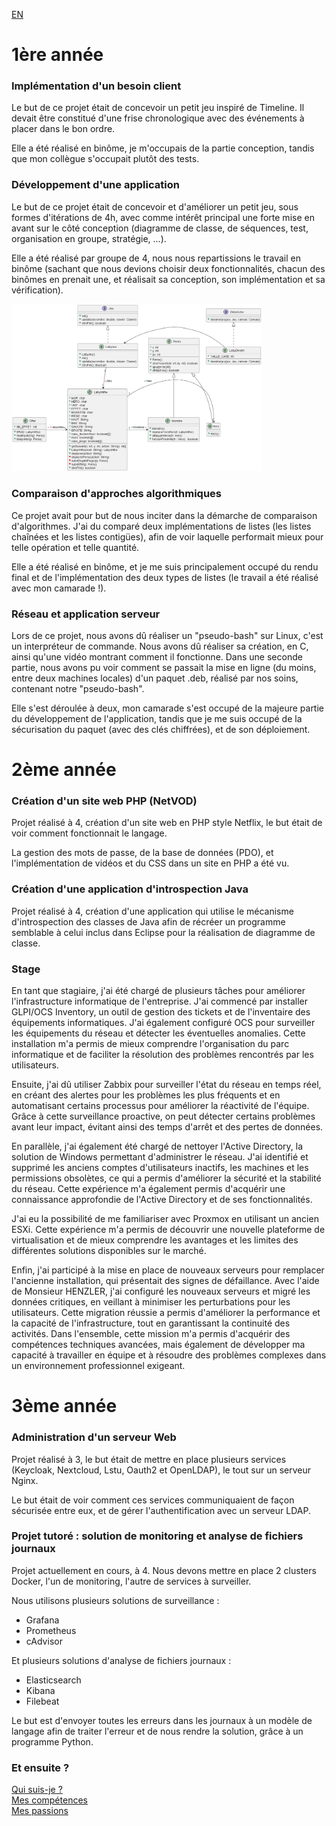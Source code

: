 [EN](PROJECTS.md)
# 1ère année
### Implémentation d'un besoin client
Le but de ce projet était de concevoir un petit jeu inspiré de Timeline. Il devait être constitué d'une frise chronologique avec des événements à placer dans le bon ordre.

Elle a été réalisé en binôme, je m'occupais de la partie conception, tandis que mon collègue s'occupait plutôt des tests.

### Développement d'une application
Le but de ce projet était de concevoir et d'améliorer un petit jeu, sous formes d'itérations de 4h, avec comme intérêt principal une forte mise en avant sur le côté conception (diagramme de classe, de séquences, test, organisation en groupe, stratégie, ...).

Elle a été réalisé par groupe de 4, nous nous repartissions le travail en binôme (sachant que nous devions choisir deux fonctionnalités, chacun des binômes en prenait une, et réalisait sa conception, son implémentation et sa vérification).

<img src="classe.png" alt="diagramme de classe" width="400"/>

### Comparaison d'approches algorithmiques
Ce projet avait pour but de nous inciter dans la démarche de comparaison d'algorithmes. J'ai du comparé deux implémentations de listes (les listes chaînées et les listes contigües), afin de voir laquelle performait mieux pour telle opération et telle quantité.

Elle a été réalisé en binôme, et je me suis principalement occupé du rendu final et de l'implémentation des deux types de listes (le travail a été réalisé avec mon camarade !).

### Réseau et application serveur
Lors de ce projet, nous avons dû réaliser un "pseudo-bash" sur Linux, c'est un interpréteur de commande. Nous avons dû réaliser sa création, en C, ainsi qu'une vidéo montrant comment il fonctionne. Dans une seconde partie, nous avons pu voir comment se passait la mise en ligne (du moins, entre deux machines locales) d'un paquet .deb, réalisé par nos soins, contenant notre "pseudo-bash".

Elle s'est déroulée à deux, mon camarade s'est occupé de la majeure partie du développement de l'application, tandis que je me suis occupé de la sécurisation du paquet (avec des clés chiffrées), et de son déploiement.

# 2ème année
### Création d'un site web PHP (NetVOD)
Projet réalisé à 4, création d'un site web en PHP style Netflix, le but était de voir comment fonctionnait le langage.

La gestion des mots de passe, de la base de données (PDO), et l'implémentation de vidéos et du CSS dans un site en PHP a été vu.

### Création d'une application d'introspection Java
Projet réalisé à 4, création d'une application qui utilise le mécanisme d'introspection des classes de Java afin de récréer un programme semblable à celui inclus dans Eclipse pour la réalisation de diagramme de classe.

### Stage
En tant que stagiaire, j'ai été chargé de plusieurs tâches pour améliorer l'infrastructure informatique de l'entreprise. J'ai commencé par installer GLPI/OCS Inventory, un outil de gestion des tickets et de l'inventaire des équipements informatiques. J'ai également configuré OCS pour surveiller les équipements du réseau et détecter les éventuelles anomalies. Cette installation m'a permis de mieux comprendre l'organisation du parc informatique et de faciliter la résolution des problèmes rencontrés par les utilisateurs.

Ensuite, j'ai dû utiliser Zabbix pour surveiller l'état du réseau en temps réel, en créant des alertes pour les problèmes les plus fréquents et en automatisant certains processus pour améliorer la réactivité de l'équipe. Grâce à cette surveillance proactive, on peut détecter certains problèmes avant leur impact, évitant ainsi des temps d'arrêt et des pertes de données.

En parallèle, j'ai également été chargé de nettoyer l'Active Directory, la solution de Windows permettant d'administrer le réseau. J'ai identifié et supprimé les anciens comptes d'utilisateurs inactifs, les machines et les permissions obsolètes, ce qui a permis d'améliorer la sécurité et la stabilité du réseau. Cette expérience m'a également permis d'acquérir une connaissance approfondie de l'Active Directory et de ses fonctionnalités.

J'ai eu la possibilité de me familiariser avec Proxmox en utilisant un ancien ESXi. Cette expérience m'a permis de découvrir une nouvelle plateforme de virtualisation et de mieux comprendre les avantages et les limites des différentes solutions disponibles sur le marché.

Enfin, j'ai participé à la mise en place de nouveaux serveurs pour remplacer l'ancienne installation, qui présentait des signes de défaillance. Avec l'aide de Monsieur HENZLER, j'ai configuré les nouveaux serveurs et migré les données critiques, en veillant à minimiser les perturbations pour les utilisateurs. Cette migration réussie a permis d'améliorer la performance et la capacité de l'infrastructure, tout en garantissant la continuité des activités. Dans l'ensemble, cette mission m'a permis d'acquérir des compétences techniques avancées, mais également de développer ma capacité à travailler en équipe et à résoudre des problèmes complexes dans un environnement professionnel exigeant.


# 3ème année
### Administration d'un serveur Web
Projet réalisé à 3, le but était de mettre en place plusieurs services (Keycloak, Nextcloud, Lstu, Oauth2 et OpenLDAP), le tout sur un serveur Nginx.

Le but était de voir comment ces services communiquaient de façon sécurisée entre eux, et de gérer l'authentification avec un serveur LDAP.

### Projet tutoré : solution de monitoring et analyse de fichiers journaux
Projet actuellement en cours, à 4. Nous devons mettre en place 2 clusters Docker, l'un de monitoring, l'autre de services à surveiller.

Nous utilisons plusieurs solutions de surveillance :
- Grafana
- Prometheus
- cAdvisor

Et plusieurs solutions d'analyse de fichiers journaux :
- Elasticsearch
- Kibana
- Filebeat

Le but est d'envoyer toutes les erreurs dans les journaux à un modèle de langage afin de traiter l'erreur et de nous rendre la solution, grâce à un programme Python.

### Et ensuite ?

[Qui suis-je ?](LISEZMOI.md)</br>
[Mes compétences](COMPETENCES.md)</br>
[Mes passions](PASSIONS.md)
